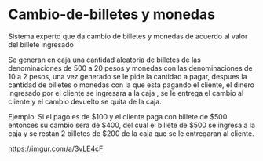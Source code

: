 # Cambio-de-billetes y monedas

Sistema experto que da cambio de billetes y monedas de acuerdo al valor del billete ingresado

Se generan en caja una cantidad aleatoria de billetes de las denominaciones de 500 a 20 pesos y monedas con las denominaciones de 10 a 2 pesos, una vez generado se le pide la cantidad a pagar, despues la cantidad de billetes o monedas con la que esta pagando el cliente, el dinero ingresado por el cliente se ingresara a la caja , se le entrega el cambio al cliente y el cambio devuelto se quita de la caja.  

Ejemplo: Si el pago es de $100 y el cliente paga con billete de $500 entonces su cambio sera de $400, del cual el billete de $500 se ingresa a la caja y se restan 2 billetes de $200 de la caja que se le entregaran al cliente.

https://imgur.com/a/3vLE4cF
